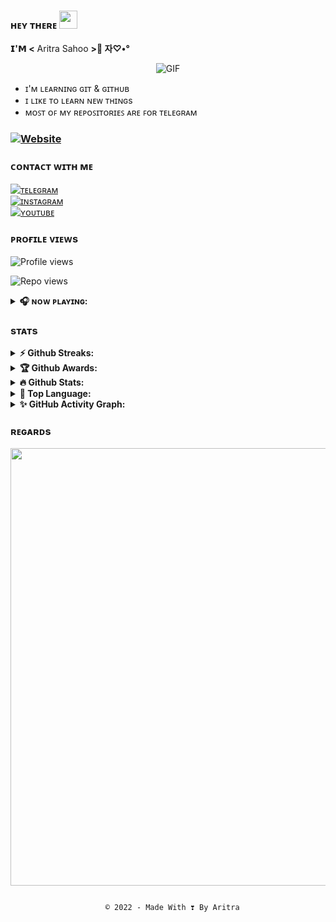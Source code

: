 ### ʜᴇʏ ᴛʜᴇʀᴇ  <img src="https://github.com/Aritra-01/Aritra-01/blob/d23cd9bacb47d90d99c9ecdb0bf7b7228a08e73d/Assets/Hi.gif" width="29px">
**𝗜'𝗠 <** Aritra Sahoo **>🥀 자♡•°**

<div align="center">
<img alt="GIF" align="center" src="https://github.com/Aritra-01/Aritra-01/blob/9deec91d7779d4a617a9a07e7dd1999cde2217c4/Assets/20220123_2057531.gif">
</div>

<p align="center">
</p>

- ɪ'ᴍ ʟᴇᴀʀɴɪɴɢ ɢɪᴛ & ɢɪᴛʜᴜʙ
- ɪ ʟɪᴋᴇ ᴛᴏ ʟᴇᴀʀɴ ɴᴇᴡ ᴛʜɪɴɢs
- ᴍᴏꜱᴛ ᴏꜰ ᴍʏ ʀᴇᴘᴏꜱɪᴛᴏʀɪᴇꜱ ᴀʀᴇ ꜰᴏʀ ᴛᴇʟᴇɢʀᴀᴍ

### [![Website](https://img.shields.io/website?label=Aritra-01.me&style=for-the-badge&url=https%3A%2F%2FAritra-01.me)](https://Aritra-01.me)

### **ᴄᴏɴᴛᴀᴄᴛ ᴡɪᴛʜ ᴍᴇ**
[![ᴛᴇʟᴇɢʀᴀᴍ](https://img.shields.io/badge/telegram-1b77FF.svg?style=for-the-badge&logo=telegram)](https://t.me/AritraSpeaketh) 
<br>
[![ɪɴsᴛᴀɢʀᴀᴍ](https://img.shields.io/badge/instagram-black.svg?style=for-the-badge&logo=instagram)](https://t.me/pratheek06) 
<br>
[![ʏᴏᴜᴛᴜʙᴇ](https://img.shields.io/badge/youtube-red.svg?style=for-the-badge&logo=youtube)](https://m.youtube.com/channel/UCAEUvFcdMmq8TDicEMM7wfA) 
<br>

### ᴘʀᴏғɪʟᴇ ᴠɪᴇᴡs
</p>

![Profile views](https://komarev.com/ghpvc/?username=Aritra-01&color=blue&style=flat-square&label=Profile+Views)

![Repo views](https://img.shields.io/github/watchers/Aritra-01/Aritra-01.svg)

<details>	
  <summary><b>🎧 ɴᴏᴡ ᴘʟᴀʏɪɴɢ:</b></summary>

&nbsp; <br> ![Spotify recently played](https://spotify-github-profile.vercel.app/api/view.svg?uid=l5ffa2lqtxn7tk24jwwr29ux6&redirect=true][https://spotify-github-profile.vercel.app/api/view.svg?uid=l5ffa2lqtxn7tk24jwwr29ux6&background_color=0d1117&border_color=ffffff)

  </td>
  <td width="50%">
</details>

### sᴛᴀᴛs

<details>	
  <summary><b>⚡ Github Streaks:</b></summary>
<p align="center">
    <a href="https://github.com/PratheekXD/PratheekXD">
        <img title="🔥 Get streak stats for your profile at git.io/streak-stats" alt="Aritra's streak" src="https://github-readme-streak-stats.herokuapp.com/?user=Aritra-01&theme=black-ice&hide_border=true&stroke=0000&background=black"/>
    </a>
</p>
</details>

<details>	
  <summary><b>🏆 Github Awards:</b></summary>
  <img src = "https://github-profile-trophy.vercel.app/?username=Aritra-01&theme=black-ice&hide_border=true&stroke=0000&background=black">
</details>

<details>	
  <summary><b>🔥 Github Stats:</b></summary>

[![Github Stats](https://github-readme-stats.vercel.app/api?username=Aritra-01&show_icons=true&title_color=fff&icon_color=79ff97&text_color=9f9f9f&bg_color=151515)](https://github.com/Aritra-01)

</details>

<details>	
  <summary><b>🚀 Top Language:</b></summary>

[![Top Langs](https://github-readme-stats.vercel.app/api/top-langs/?username=Aritra-01&layout=compact&theme=chartreuse-dark)](https://github.com/Aritra-01)

</details>

<details>	
  <summary><b>✨ GitHub Activity Graph:</b></summary>

[![Aritra's GitHub Activity Graph](https://activity-graph.herokuapp.com/graph?username=Aritra-01&theme=chartreuse-dark)](https://github.com/Aritra-01)

</details>

### ʀᴇɢᴀʀᴅs
<p align="center">
  <a href="https://github.com/Aritra-01" target="_blank">
    <!-- <img src="https://github.com/PratheekXD/PratheekXD/blob/main/Assets/Hello%20world.gif" width="450"> -->
    <!-- <img src="https://svg-banners.vercel.app/api?type=glitch&text1=𝑻𝒉𝒂𝒏𝒌𝒚𝒐𝒖 𝑭𝒐𝒓 𝑽𝒊𝒔𝒊𝒕𝒊𝒏𝒈 𝑴𝒚 𝑷𝒓𝒐𝒇𝒊𝒍𝒆 ❣️🥀&width=2000&height=100" width="450"> -->
    <img src="https://svg-banners.vercel.app/api?type=typeWriter&text1=𝑻𝒉𝒂𝒏𝒌𝒚𝒐𝒖 𝑭𝒐𝒓 𝑽𝒊𝒔𝒊𝒕𝒊𝒏𝒈 𝑴𝒚 𝑷𝒓𝒐𝒇𝒊𝒍𝒆 ❣️🥀&width=700&height=100" width="700">
  </a>
</p>

<p align="center">
  <code>
  © 2022 - Made With ❣️ By Aritra
</code>
</p>
